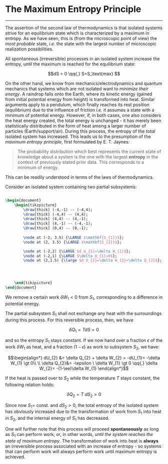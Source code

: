 # The Maximum Entropy Principle
***

The assertion of the second law of thermodynamics is that isolated systems strive for an equilibrium state which is characterized by a maximum in entropy. As we have seen, this is (from the microscopic point of view) the *most probable* state, *i.e.* the state with the largest number of microscopic realization possibilities.

All spontaneous (irreversible) processes in an isolated system increase the entropy, until the maximum is reached for the equilibrium state:

$$dS = 0 \qq{,} S=S_\text{max} $$

On the other hand, we know from mechanics/electrodynamics and quantum mechanics that systems which are not isolated want to *minimize their energy*.  A raindrop falls onto the Earth, where its kinetic energy (gained from initial potential energy from height) is transformed into heat. Similar arguments apply to a pendulum, which finally reaches its rest position (equilibrium) due to the influence of friction *i.e.* it assumes a state with a minimum of potential energy. However, if, in both cases, one also considers the heat energy created, the total energy is unchanged - it has merely been statistically distributed in the form of heat among a larger number of particles (Earth/support/air). During this process, the entropy of the *total* isolated system has increased. This leads us to the presumption of the *maximum entropy principle*, first formulated by E. T. Jaynes:

> The probability distribution which best represents the current state of knowledge about a system is the one with the largest **entropy** in the context of previously stated prior data. This corresponds to a minimum of energy.

This can be readily understood in terms of the laws of thermodynamics.

Consider an isolated system containing two partial subsystems:


```tikz

\begin{document}
	\begin{tikzpicture}
		\draw[thick] (-4,-1) -- (-4,4);
		\draw[thick] (-4,4) -- (4,4);
		\draw[thick] (4,4) -- (4,-1);
		\draw[thick] (4,-1) -- (-4,-1);
		\draw[thick] (0,4) -- (0,-1);
		
		\node at (-2, 3.5) {\LARGE $\mathbf{S_{1}}$};
		\node at (2, 3.5) {\LARGE $\mathbf{S_{2}}$};

		\node at (-2,2) {\LARGE $d U_{1}=\delta W_{1}$};
		\node at (-2,1) {\LARGE $\delta Q_{1}=0$};
		\node at (2,1.5) {\large $d U_{2}=\delta W_{2}+\delta Q_{2}$};

		


	\end{tikzpicture}
\end{document}

```


We remove a certain work $\delta W_{1} \lt 0$ from $S_{1}$, corresponding to a difference in potential energy.

The partial subsystem $S_{1}$ shall not exchange any heat with the surroundings during this process. For this reversible process, then, we have

$$\delta Q_{1} = T dS = 0$$

and so the entropy $S_{1}$ stays constant. If we now hand over a fraction $\epsilon$ of the work $\delta W_{1}$ as heat, and a fraction $(1-\epsilon)$ as work to subsystem $S_{2}$, we have:


$$\begin{align*}
dU_{2} &=  \delta Q_{2} + \delta W_{2} = -dU_{1}= -\delta W_{1} \gt 0\\
\\
\delta Q_{2}&= -\epsilon \ \delta W_{1} \gt 0 \qq{,} \delta W_{2}= -(1-\ee)\delta W_{1}
\end{align*}$$

If the heat is passed over to $S_{2}$ while the temperature $T$ stays constant, the following relation holds:

$$\delta Q_{2} = T \ dS_{2} \gt 0$$

Since now $S_{1} =$ const. and $d S_{2} \gt 0$, the total entropy of the isolated system has obviously increased due to the transformation of work from $S_{1}$ into heat in $S_{2}$, and the internal energy of $S_{1}$ has decreased. 

One will further note that this process will proceed **spontaneously** as long as $S_{1}$ can perform work, or, in other words, *until the system reaches the state of maximum entropy*. The transformation of work into heat is **always** an irreversible process associated with an increase of entropy - so systems that can perform work will always perform work until maximum entropy is achieved. 

